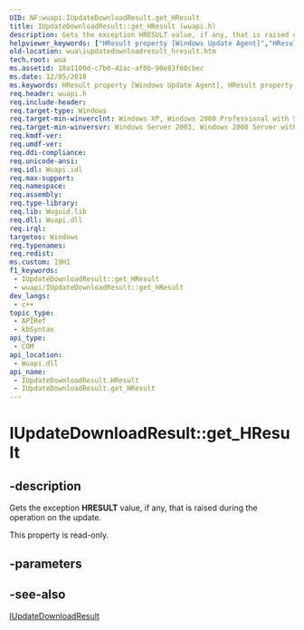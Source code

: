 ```yaml
---
UID: NF:wuapi.IUpdateDownloadResult.get_HResult
title: IUpdateDownloadResult::get_HResult (wuapi.h)
description: Gets the exception HRESULT value, if any, that is raised during the operation on the update.
helpviewer_keywords: ["HResult property [Windows Update Agent]","HResult property [Windows Update Agent]","IUpdateDownloadResult interface","IUpdateDownloadResult interface [Windows Update Agent]","HResult property","IUpdateDownloadResult.HResult","IUpdateDownloadResult.get_HResult","IUpdateDownloadResult::HResult","IUpdateDownloadResult::get_HResult","get_HResult","wua.iupdatedownloadresult_hresult","wuapi/IUpdateDownloadResult::HResult","wuapi/IUpdateDownloadResult::get_HResult"]
old-location: wua\iupdatedownloadresult_hresult.htm
tech.root: wua
ms.assetid: 18a1100d-c7b0-42ac-af0b-90e83f60cbec
ms.date: 12/05/2018
ms.keywords: HResult property [Windows Update Agent], HResult property [Windows Update Agent],IUpdateDownloadResult interface, IUpdateDownloadResult interface [Windows Update Agent],HResult property, IUpdateDownloadResult.HResult, IUpdateDownloadResult.get_HResult, IUpdateDownloadResult::HResult, IUpdateDownloadResult::get_HResult, get_HResult, wua.iupdatedownloadresult_hresult, wuapi/IUpdateDownloadResult::HResult, wuapi/IUpdateDownloadResult::get_HResult
req.header: wuapi.h
req.include-header: 
req.target-type: Windows
req.target-min-winverclnt: Windows XP, Windows 2000 Professional with SP3 [desktop apps only]
req.target-min-winversvr: Windows Server 2003, Windows 2000 Server with SP3 [desktop apps only]
req.kmdf-ver: 
req.umdf-ver: 
req.ddi-compliance: 
req.unicode-ansi: 
req.idl: Wuapi.idl
req.max-support: 
req.namespace: 
req.assembly: 
req.type-library: 
req.lib: Wuguid.lib
req.dll: Wuapi.dll
req.irql: 
targetos: Windows
req.typenames: 
req.redist: 
ms.custom: 19H1
f1_keywords:
 - IUpdateDownloadResult::get_HResult
 - wuapi/IUpdateDownloadResult::get_HResult
dev_langs:
 - c++
topic_type:
 - APIRef
 - kbSyntax
api_type:
 - COM
api_location:
 - Wuapi.dll
api_name:
 - IUpdateDownloadResult.HResult
 - IUpdateDownloadResult.get_HResult
---
```


# IUpdateDownloadResult::get_HResult


## -description

Gets the exception <b>HRESULT</b> value, if any, that is raised during the operation on the update.

This property is read-only.

## -parameters

## -see-also

<a href="https://docs.microsoft.com/windows/desktop/api/wuapi/nn-wuapi-iupdatedownloadresult">IUpdateDownloadResult</a>

